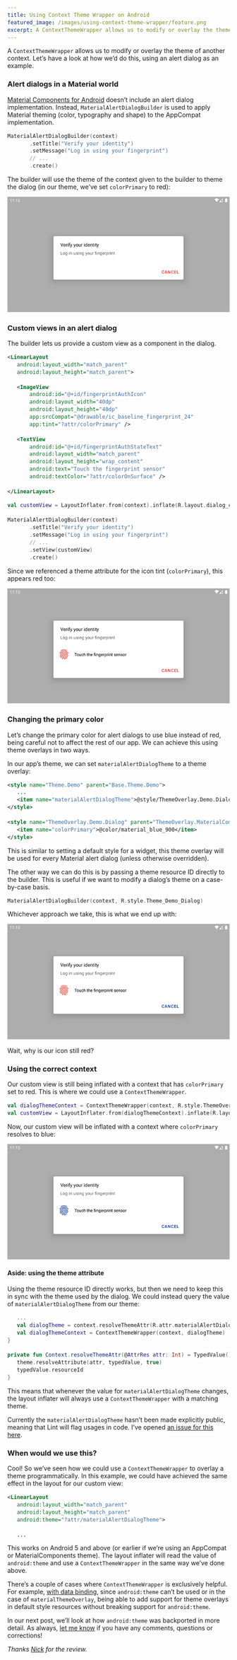 ```yaml
---
title: Using Context Theme Wrapper on Android
featured_image: /images/using-context-theme-wrapper/feature.png
excerpt: A ContextThemeWrapper allows us to modify or overlay the theme of another context. Let’s have a look at how we’d do this, using an alert dialog as an example.
---
```

 
A `ContextThemeWrapper` allows us to modify or overlay the theme of another context. Let’s have a look at how we’d do this, using an alert dialog as an example.
 
### Alert dialogs in a Material world
 
[Material Components for Android](https://github.com/material-components/material-components-android) doesn’t include an alert dialog implementation. Instead, `MaterialAlertDialogBuilder` is used to apply Material theming (color, typography and shape) to the AppCompat implementation.
 
```kotlin
MaterialAlertDialogBuilder(context)
       .setTitle("Verify your identity")
       .setMessage("Log in using your fingerprint")
       // ...
       .create()
```
 
The builder will use the theme of the context given to the builder to theme the dialog (in our theme, we’ve set `colorPrimary` to red):

![dialog where button text is red](/images/using-context-theme-wrapper/01.png)
 
### Custom views in an alert dialog
 
The builder lets us provide a custom view as a component in the dialog.
 
```xml
<LinearLayout
   android:layout_width="match_parent"
   android:layout_height="match_parent">
 
   <ImageView
       android:id="@+id/fingerprintAuthIcon"
       android:layout_width="40dp"
       android:layout_height="40dp"
       app:srcCompat="@drawable/ic_baseline_fingerprint_24"
       app:tint="?attr/colorPrimary" />
 
   <TextView
       android:id="@+id/fingerprintAuthStateText"
       android:layout_width="match_parent"
       android:layout_height="wrap_content"
       android:text="Touch the fingerprint sensor"
       android:textColor="?attr/colorOnSurface" />
 
</LinearLayout>
```
 
```kotlin
val customView = LayoutInflater.from(context).inflate(R.layout.dialog_custom_view, ...)
 
MaterialAlertDialogBuilder(context)
       .setTitle("Verify your identity")
       .setMessage("Log in using your fingerprint")
       // ...
       .setView(customView)
       .create()
```
 
Since we referenced a theme attribute for the icon tint (`colorPrimary`), this appears red too:
 
![dialog where icon and button text are red](/images/using-context-theme-wrapper/02.png)
 
### Changing the primary color
 
Let’s change the primary color for alert dialogs to use blue instead of red, being careful not to affect the rest of our app. We can achieve this using theme overlays in two ways.
 
In our app’s theme, we can set  `materialAlertDialogTheme` to a theme overlay:
 
```xml
<style name="Theme.Demo" parent="Base.Theme.Demo">
   ...
   <item name="materialAlertDialogTheme">@style/ThemeOverlay.Demo.Dialog</item>
</style>
 
<style name="ThemeOverlay.Demo.Dialog" parent="ThemeOverlay.MaterialComponents.MaterialAlertDialog">
   <item name="colorPrimary">@color/material_blue_900</item>
</style>
```
 
This is similar to setting a default style for a widget, this theme overlay will be used for every Material alert dialog (unless otherwise overridden).
 
The other way we can do this is by passing a theme resource ID directly to the builder. This is useful if we want to modify a dialog’s theme on a case-by-case basis.

 
```kotlin
MaterialAlertDialogBuilder(context, R.style.Theme_Demo_Dialog)
```
 
Whichever approach we take, this is what we end up with:
 
![dialog where icon is red, button text is blue](/images/using-context-theme-wrapper/03.png)
 
Wait, why is our icon still red?
 
### Using the correct context
 
Our custom view is still being inflated with a context that has `colorPrimary` set to red. This is where we could use a `ContextThemeWrapper`.
 
```kotlin
val dialogThemeContext = ContextThemeWrapper(context, R.style.ThemeOverlay_Demo_Dialog)
val customView = LayoutInflater.from(dialogThemeContext).inflate(R.layout.dialog_custom_view, ...)
```
 
Now, our custom view will be inflated with a context where `colorPrimary` resolves to blue:

![dialog where icon and button text are blue](/images/using-context-theme-wrapper/04.png)
 
#### Aside: using the theme attribute
 
Using the theme resource ID directly works, but then we need to keep this in sync with the theme used by the dialog. We could instead query the value of `materialAlertDialogTheme` from our theme:
 
```kotlin
   ...
   val dialogTheme = context.resolveThemeAttr(R.attr.materialAlertDialogTheme)
   val dialogThemeContext = ContextThemeWrapper(context, dialogTheme)
}
 
private fun Context.resolveThemeAttr(@AttrRes attr: Int) = TypedValue().let { typedValue ->
   theme.resolveAttribute(attr, typedValue, true)
   typedValue.resourceId
}
```
 
This means that whenever the value for `materialAlertDialogTheme` changes, the layout inflater will always use a `ContextThemeWrapper` with a matching theme.
 
Currently the `materialAlertDialogTheme` hasn’t been made explicitly public, meaning that Lint will flag usages in code. I’ve opened [an issue for this here](https://github.com/material-components/material-components-android/issues/769).
 
### When would we use this?

Cool! So we’ve seen how we could use a `ContextThemeWrapper` to overlay a theme programmatically. In this example, we could have achieved the same effect in the layout for our custom view:

```xml
<LinearLayout
   android:layout_width="match_parent"
   android:layout_height="match_parent"
   android:theme="?attr/materialAlertDialogTheme">

   ...
```

This works on Android 5 and above (or earlier if we’re using an AppCompat or MaterialComponents theme). The layout inflater will read the value of `android:theme` and use a `ContextThemeWrapper` in the same way we’ve done above.

There’s a couple of cases where `ContextThemeWrapper` is exclusively helpful. For example, [with data binding](https://github.com/google/iosched/blob/89df01ebc19d9a46495baac4690c2ebfa74946dc/mobile/src/main/java/com/google/samples/apps/iosched/ui/sessiondetail/SessionDetailFragment.kt#L114-L119), since `android:theme` can’t be used or in the case of `materialThemeOverlay`, being able to add support for theme overlays in default style resources without breaking support for `android:theme`.

In our next post, we’ll look at how `android:theme` was backported in more detail. As always, [let me know](https://twitter.com/ataulm) if you have any comments, questions or corrections! 

_Thanks [Nick](https://twitter.com/crafty) for the review._

